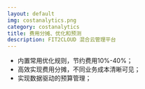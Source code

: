 ```yaml
---
layout: default
img: costanalytics.png
category: costanalytics
title: 费用分摊、优化和预测
description: FIT2CLOUD 混合云管理平台
---
```


 * 内置常用优化规则，节约费用10%-40%；
 * 高效实现费用分摊，不同业务成本清晰可见；
 * 实现数据驱动的预算管理；

